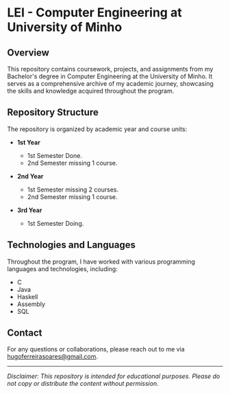 # LEI - Computer Engineering at University of Minho

## Overview

This repository contains coursework, projects, and assignments from my Bachelor's degree in Computer Engineering at the University of Minho. It serves as a comprehensive archive of my academic journey, showcasing the skills and knowledge acquired throughout the program.

## Repository Structure

The repository is organized by academic year and course units:

- **1st Year**
  - 1st Semester Done.
  - 2nd Semester missing 1 course.

- **2nd Year**
  - 1st Semester missing 2 courses.
  - 2nd Semester missing 1 course.

- **3rd Year**
  - 1st Semester Doing.

## Technologies and Languages

Throughout the program, I have worked with various programming languages and technologies, including:

- C
- Java
- Haskell
- Assembly
- SQL

## Contact

For any questions or collaborations, please reach out to me via [hugoferreirasoares@gmail.com](mailto:hugoferreirasoares@gmail.com).

---

*Disclaimer: This repository is intended for educational purposes. Please do not copy or distribute the content without permission.*
